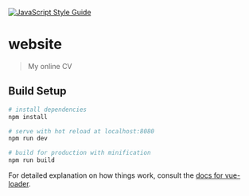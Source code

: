 [![JavaScript Style Guide](https://img.shields.io/badge/code_style-standard-brightgreen.svg)](https://standardjs.com)

# website

> My online CV

## Build Setup

``` bash
# install dependencies
npm install

# serve with hot reload at localhost:8080
npm run dev

# build for production with minification
npm run build
```

For detailed explanation on how things work, consult the [docs for vue-loader](http://vuejs.github.io/vue-loader).
